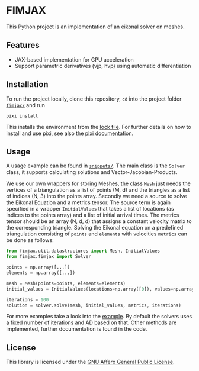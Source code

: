 # FIMJAX

This Python project is an implementation of an eikonal solver on meshes.


## Features

- JAX-based implementation for GPU acceleration
- Support parametric derivatives (vjp, hvp) using automatic differentiation

## Installation

To run the project locally, clone this repository, `cd` into the project folder [`fimjax/`](./) and run

```console
pixi install
```
This installs the environment from the [lock file](./pixi.lock). For further details on how to install and use pixi, see also the [pixi documentation](https://pixi.sh/latest/).


## Usage

A usage example can be found in [`snippets/`](./snippets/).
The main class is the `Solver` class, it supports calculating solutions and Vector-Jacobian-Products.

We use our own wrappers for storing Meshes, the class `Mesh` just needs the vertices of a triangulation as a list of points (M, d) and the triangles as a list of indices (N, 3) into the points array.
Secondly we need a source to solve the Eikonal Equation and a metrics tensor.
The source term is again specified in a wrapper `InitialValues` that takes a list of locations (as indices to the points array) and a list of initial arrival times.
The metrics tensor should be an array (N, d, d) that assigns a constant velocity matrix to the corresponding triangle.
Solving the Eikonal equation on a predefined triangulation consisting of `points` and `elements` with velocities `metrics` can be done as follows:

```py
from fimjax.util.datastructures import Mesh, InitialValues
from fimjax.fimjax import Solver

points = np.array([...])
elements = np.array([...])

mesh = Mesh(points=points, elements=elements)
initial_values = InitialValues(locations=np.array([0]), values=np.array([1]))

iterations = 100
solution = solver.solve(mesh, initial_values, metrics, iterations)
```

For more examples take a look into the [example](snippets/minimal_working_example.py).
By default the solvers uses a fixed number of iterations and AD based on that.
Other methods are implemented, further documentation is found in the code.

## License
This library is licensed under the [GNU Affero General Public License](LICENSE).